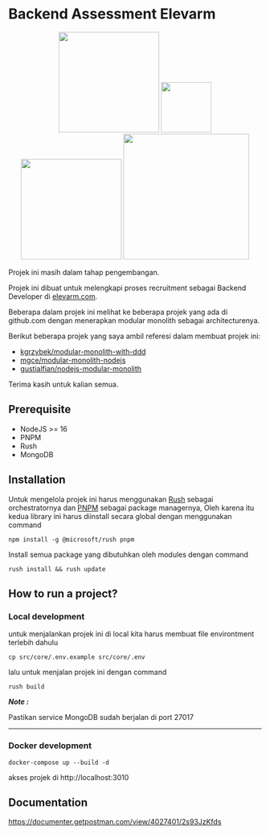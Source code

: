 # Backend Assessment Elevarm

<p align="center"><a href="https://rushjs.io/" target="_blank"><img src="https://rushjs.io/images/rush-horiz.svg" width="200"></a>
<a href="https://pnpm.io/id/" target="_blank"><img src="https://d33wubrfki0l68.cloudfront.net/017d7d8828700fa58a0abdcd5538124a95e4f491/7671d/id/img/pnpm-light.svg" width="100"></a>
<a href="https://nodejs.org/en" target="_blank"><img src="https://nodejs.org/static/images/logo.svg" width="200"></a>
<a href="https://www.mongodb.com/" target="_blank"><img src="https://webimages.mongodb.com/_com_assets/cms/kuyjf3vea2hg34taa-horizontal_default_slate_blue.svg?auto=format%252Ccompress" width="250"></a></p>

Projek ini masih dalam tahap pengembangan.

Projek ini dibuat untuk melengkapi proses recruitment sebagai Backend Developer di [elevarm.com](https://elevarm.com).

Beberapa dalam projek ini melihat ke beberapa projek yang ada di github.com dengan menerapkan modular monolith sebagai architecturenya.

Berikut beberapa projek yang saya ambil referesi dalam membuat projek ini:
* <a href="https://github.com/kgrzybek/modular-monolith-with-ddd" target="_blank">kgrzybek/modular-monolith-with-ddd</a>
* <a href="https://github.com/mgce/modular-monolith-nodejs" target="_blank">mgce/modular-monolith-nodejs</a>
* <a href="https://github.com/gustialfian/nodejs-modular-monolith" target="_blank">gustialfian/nodejs-modular-monolith</a>

Terima kasih untuk kalian semua.


## Prerequisite

* NodeJS >= 16
* PNPM
* Rush
* MongoDB

## Installation

Untuk mengelola projek ini harus menggunakan [Rush](https://rushjs.io/) sebagai orchestratornya dan [PNPM](https://pnpm.io/id/) sebagai package managernya, Oleh karena itu kedua library ini harus diinstall secara global dengan menggunakan command
```
npm install -g @microsoft/rush pnpm
```

Install semua package yang dibutuhkan oleh modules dengan command
``` 
rush install && rush update
```

## How to run a project?

### Local development
untuk menjalankan projek ini di local kita harus membuat file environtment terlebih dahulu
```
cp src/core/.env.example src/core/.env
```

lalu untuk menjalan projek ini dengan command
```
rush build
```

***Note :*** 

Pastikan service MongoDB sudah berjalan di port 27017
___

### Docker development
```
docker-compose up --build -d
```

akses projek di http://localhost:3010

## Documentation
https://documenter.getpostman.com/view/4027401/2s93JzKfds